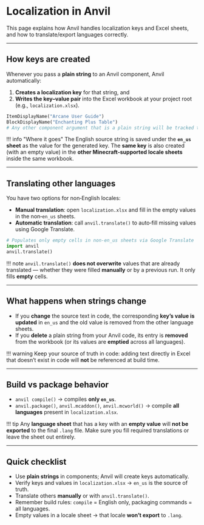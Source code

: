# Localization in Anvil

This page explains how Anvil handles localization keys and Excel sheets, and how to translate/export languages correctly.

---

## How keys are created

Whenever you pass a **plain string** to an Anvil component, Anvil automatically:

1. **Creates a localization key** for that string, and
2. **Writes the key–value pair** into the Excel workbook at your project root (e.g., `localization.xlsx`).

```py title="examples that create keys"
ItemDisplayName("Arcane User Guide")
BlockDisplayName("Enchanting Plus Table")
# Any other component argument that is a plain string will be tracked too
```

!!! info "Where it goes"
    The English source string is saved under the **`en_us` sheet** as the value for the generated key. The **same key** is also created (with an empty value) in the **other Minecraft‑supported locale sheets** inside the same workbook.

---

## Translating other languages

You have two options for non‑English locales:

* **Manual translation**: open `localization.xlsx` and fill in the empty values in the non‑`en_us` sheets.
* **Automatic translation**: call `anvil.translate()` to auto‑fill missing values using Google Translate.

```py title="auto translate missing locales"
# Populates only empty cells in non-en_us sheets via Google Translate
import anvil
anvil.translate()
```

!!! note
    `anvil.translate()` **does not overwrite** values that are already translated — whether they were filled **manually** or by a previous run. It only fills **empty** cells.

---

## What happens when strings change

* If you **change** the source text in code, the corresponding **key’s value is updated** in `en_us` and the old value is removed from the other language sheets.
* If you **delete** a plain string from your Anvil code, its entry is **removed** from the workbook (or its values are **emptied** across all languages).

!!! warning
    Keep your source of truth in code: adding text directly in Excel that doesn’t exist in code will **not** be referenced at build time.

---

## Build vs package behavior

* `anvil compile()` → compiles **only `en_us`**.
* `anvil.package()`, `anvil.mcaddon()`, `anvil.mcworld()` → compile **all languages** present in `localization.xlsx`.

!!! tip
    Any **language sheet** that has a key with an **empty value** will **not be exported** to the final `.lang` file. Make sure you fill required translations or leave the sheet out entirely.

---

## Quick checklist

* Use **plain strings** in components; Anvil will create keys automatically.
* Verify keys and values in `localization.xlsx` → `en_us` is the source of truth.
* Translate others **manually** or with `anvil.translate()`.
* Remember build rules: `compile` = English only, packaging commands = all languages.
* Empty values in a locale sheet → that locale **won’t export** to `.lang`.
